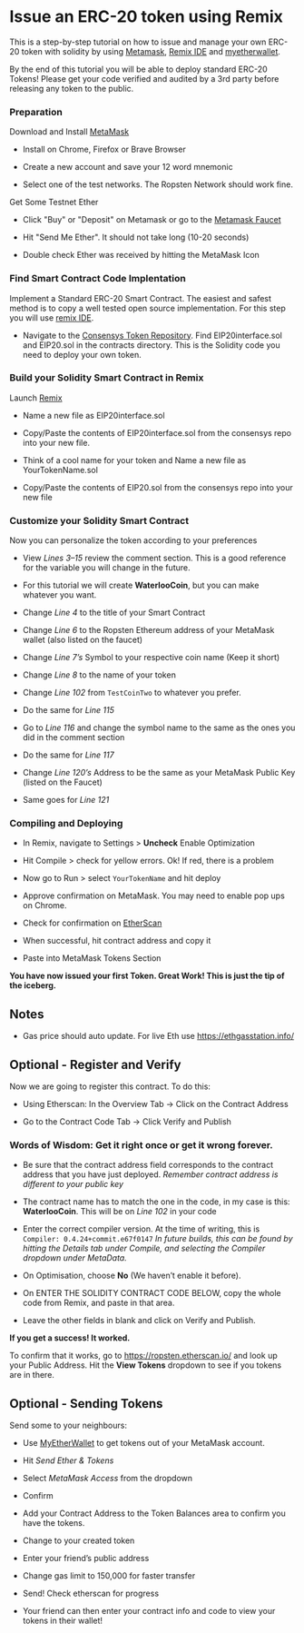 # Issue an ERC-20 token using Remix

This is a step-by-step tutorial on how to issue and manage your own ERC-20 token with solidity by using [Metamask](www.metamask.com), [Remix IDE](www.remix.ethereum.org) and [myetherwallet](www.myetherwallet.com). 

By the end of this tutorial you will be able to deploy standard ERC-20 Tokens! Please get your code verified and audited by a 3rd party before releasing any token to the public. 

### Preparation

Download and Install [MetaMask](https://metamask.io)

  - Install on Chrome, Firefox or Brave Browser
  
  - Create a new account and save your 12 word mnemonic
  
  - Select one of the test networks. The Ropsten Network should work fine. 
 
Get Some Testnet Ether

  - Click "Buy" or "Deposit" on Metamask or go to the [Metamask Faucet](https://faucet.metamask.io/)
  
  - Hit "Send Me Ether". It should not take long (10-20 seconds)
  
  - Double check Ether was received by hitting the MetaMask Icon
  
  
### Find Smart Contract Code Implentation

Implement a Standard ERC-20 Smart Contract. The easiest and safest method is to copy a well tested open source implementation. For this step you will use [remix IDE](www.remix.ethereum.org). 

  - Navigate to the [Consensys Token Repository](https://github.com/ConsenSys/Tokens). Find EIP20interface.sol and EIP20.sol in the contracts directory. This is the Solidity code you need to deploy your own token. 
  
### Build your Solidity Smart Contract in Remix
Launch [Remix](http://remix.ethereum.org)
  
  - Name a new file as EIP20interface.sol
  
  - Copy/Paste the contents of EIP20interface.sol from the consensys repo into your new file.
  
  - Think of a cool name for your token and Name a new file as YourTokenName.sol
  
  - Copy/Paste the contents of EIP20.sol from the consensys repo into your new file
  
### Customize your Solidity Smart Contract
Now you can personalize the token according to your preferences

  - View *Lines 3–15* review the comment section. This is a good reference for the variable you will change in the future.
  
  - For this tutorial we will create **WaterlooCoin**, but you can make whatever you want.
  
  - Change *Line 4* to the title of your Smart Contract
  
  - Change *Line 6* to the Ropsten Ethereum address of your MetaMask wallet (also listed on the faucet)
  
  - Change *Line 7’s* Symbol to your respective coin name (Keep it short)
  
  - Change *Line 8* to the name of your token
  
  - Change *Line 102* from ```TestCoinTwo``` to whatever you prefer.
  
  - Do the same for *Line 115*
  
  - Go to *Line 116* and change the symbol name to the same as the ones you did in the comment section
  
  - Do the same for *Line 117*
  
  - Change *Line 120’s* Address to be the same as your MetaMask Public Key (listed on the Faucet)
  
  - Same goes for *Line 121*

### Compiling and Deploying
  -	In Remix, navigate to Settings > **Uncheck** Enable Optimization
  
  - Hit Compile > check for yellow errors. Ok! If red, there is a problem
  
  - Now go to Run > select ```YourTokenName``` and hit deploy
  
  - Approve confirmation on MetaMask. You may need to enable pop ups on Chrome.
  
  - Check for confirmation on [EtherScan](https://ropsten.etherscan.io/)
  
  - When successful, hit contract address and copy it
  
  - Paste into MetaMask Tokens Section

**You have now issued your first Token. Great Work! This is just the tip of the iceberg.**

## Notes

  - Gas price should auto update. For live Eth use https://ethgasstation.info/ 

## Optional - Register and Verify

Now we are going to register this contract. To do this:

  - Using Etherscan: In the Overview Tab → Click on the Contract Address
  
  - Go to the Contract Code Tab → Click Verify and Publish

### Words of Wisdom: Get it right once or get it wrong forever.

  - Be sure that the contract address field corresponds to the contract address that you have just deployed. 
    *Remember contract address is different to your public key*
    
  - The contract name has to match the one in the code, in my case is this: **WaterlooCoin**. This will be on *Line 102* in     your code
  
  - Enter the correct compiler version. At the time of writing, this is ```Compiler: 0.4.24+commit.e67f0147```
  *In future builds, this can be found by hitting the Details tab under Compile, and selecting the Compiler dropdown under      MetaData.*
  
  - On Optimisation, choose **No** (We haven’t enable it before).
  
  - On ENTER THE SOLIDITY CONTRACT CODE BELOW, copy the whole code from Remix, and paste in that area.
  
  - Leave the other fields in blank and click on Verify and Publish.
  
**If you get a success! It worked.**

To confirm that it works, go to https://ropsten.etherscan.io/ and look up your Public Address. Hit the **View Tokens** dropdown to see if you tokens are in there.

## Optional - Sending Tokens

Send some to your neighbours:
  
  - Use [MyEtherWallet](https://www.myetherwallet.com/) to get tokens out of your MetaMask account.
  
  - Hit *Send Ether & Tokens*
  
  - Select *MetaMask Access* from the dropdown
  
  - Confirm
  
  - Add your Contract Address to the Token Balances area to confirm you have the tokens.
  
  -	Change to your created token
  
  -	Enter your friend’s public address
  
  -	Change gas limit to 150,000 for faster transfer
  
  -	Send! Check etherscan for progress
  
  -	Your friend can then enter your contract info and code to view your tokens in their wallet!
